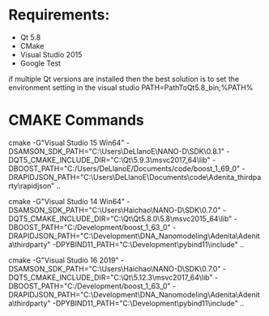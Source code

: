 # Requirements:

- Qt 5.8
- CMake
- Visual Studio 2015
- Google Test

if multiple Qt versions are installed then the best solution is to set the environment setting in the visual studio  PATH=PathToQt5.8_bin;%PATH%

# CMAKE Commands

cmake -G"Visual Studio 15 Win64" -DSAMSON_SDK_PATH="C:\Users\DeLlanoE\NANO-D\SDK\0.8.1" -DQT5_CMAKE_INCLUDE_DIR="C:\Qt\5.9.3\msvc2017_64\lib" -DBOOST_PATH="C:/Users/DeLlanoE/Documents/code/boost_1_69_0" -DRAPIDJSON_PATH="C:\Users\DeLlanoE\Documents\code\Adenita_thirdparty\rapidjson" ..

cmake -G"Visual Studio 14 Win64" -DSAMSON_SDK_PATH="C:\Users\Haichao\NANO-D\SDK\0.7.0" -DQT5_CMAKE_INCLUDE_DIR="C:\Qt\Qt5.8.0\5.8\msvc2015_64\lib" -DBOOST_PATH="C:/Development/boost_1_63_0" -DRAPIDJSON_PATH="C:\Development\DNA_Nanomodeling\Adenita\Adenita\thirdparty" -DPYBIND11_PATH="C:\Development\pybind11\include" ..

cmake -G"Visual Studio 16 2019" -DSAMSON_SDK_PATH="C:\Users\Haichao\NANO-D\SDK\0.7.0" -DQT5_CMAKE_INCLUDE_DIR="C:\Qt\5.12.3\msvc2017_64\lib" -DBOOST_PATH="C:/Development/boost_1_63_0" -DRAPIDJSON_PATH="C:\Development\DNA_Nanomodeling\Adenita\Adenita\thirdparty" -DPYBIND11_PATH="C:\Development\pybind11\include" ..
